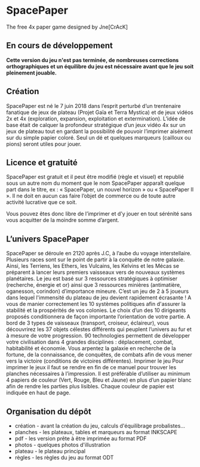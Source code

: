 # SpacePaper 
The free 4x paper game designed by Jne[CrAcK] 

## En cours de développement

**Cette version du jeu n'est pas terminée, de nombreuses corrections orthographiques et un équilibre du jeu est nécessaire avant que le jeu soit pleinement jouable.**

## Création
SpacePaper est né le 7 juin 2018 dans l’esprit perturbé d’un trentenaire fanatique de jeux de plateau
(Projet Gaïa et Terra Mystica) et de jeux vidéos 2x et 4x (exploration, expansion, exploitation et
extermination). L’idée de base était de calquer la profondeur stratégique d’un jeux vidéo 4x sur un jeux de
plateau tout en gardant la possibilité de pouvoir l’imprimer aisément sur du simple papier coloré. Seul un dé
et quelques marqueurs (cailloux ou pions) seront utiles pour jouer.

## Licence et gratuité

SpacePaper est gratuit et il peut être modifié (règle et visuel) et republié sous un autre nom du moment
que le nom SpacePaper apparaît quelque part dans le titre, ex : « SpacePaper, un nouvel horizon » ou
« SpacePaper II ». Il ne doit en aucun cas faire l’objet de commerce ou de toute autre activité lucrative
que ce soit.

Vous pouvez êtes donc libre de l’imprimer et d’y jouer en tout sérénité sans vous acquitter de la moindre
somme d’argent.

## L’univers SpacePaper

SpacePaper se déroule en 2120 après J.C, à l’aube du voyage interstellaire. Plusieurs races sont sur le
point de partir à la conquête de notre galaxie. Ainsi, les Terriens, les Ethers, les Vulcains, les Kelvins et les Mécas se préparent à lancer leurs premiers vaisseaux vers de nouveaux systèmes planétaires. Le jeu est
basé sur 3 ressources stratégiques à optimiser (recherche, énergie et or) ainsi que 3 ressources minières
(antimatière, oganesson, corindon) d’importance mineure. C’est un jeu de 2 à 5 joueurs dans lequel
l'immensité du plateau de jeu devient rapidement écrasante ! A vous de manier correctement les 10
systèmes politiques afin d'assurer la stabilité et la prospérités de vos colonies. Le choix d’un des 10
dirigeants proposés conditionnera de façon importante l’orientation de votre partie. A bord de 3 types de
vaisseaux (transport, croiseur, éclaireur), vous découvrirez les 37 objets célestes différents qui peuplent
l’univers au fur et à mesure de votre progression. 90 technologies permettent de développer votre
civilisation dans 4 grandes disciplines : déplacement, combat, habitabilité et économie. Vous arpentez la
galaxie en recherche de la fortune, de la connaissance, de conquêtes, de combats afin de vous mener
vers la victoire (conditions de victoires différentes).
Imprimer le jeu
Pour imprimer le jeux il faut se rendre en fin de ce manuel pour trouver les planches nécessaires à
l’impression. Il est préférable d’utiliser au minimum 4 papiers de couleur (Vert, Rouge, Bleu et Jaune) en plus
d’un papier blanc afin de rendre les parties plus lisibles. Chaque couleur de papier est indiquée en haut de
page.

## Organisation du dépôt

* création - avant la création du jeu, calculs d'équilibrage probalistes...
* planches - les plateaux, tables et marqueurs au format INKSCAPE
* pdf - les version prête à être imprimée au format PDF
* photos - quelques photos d'illustration
* plateau - le plateau principal
* règles - les règles du jeu au format ODT

